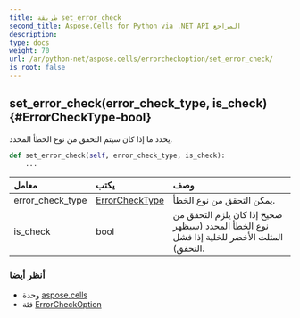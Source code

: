 ```yaml
---
title: طريقة set_error_check
second_title: Aspose.Cells for Python via .NET API المراجع
description:
type: docs
weight: 70
url: /ar/python-net/aspose.cells/errorcheckoption/set_error_check/
is_root: false
---
```

##  set_error_check(error_check_type, is_check) {#ErrorCheckType-bool}
يحدد ما إذا كان سيتم التحقق من نوع الخطأ المحدد.



```python
def set_error_check(self, error_check_type, is_check):
    ...
```


| معامل| يكتب| وصف|
| :- | :- | :- |
| error_check_type | [ErrorCheckType](/cells/ar/python-net/aspose.cells/errorchecktype) | يمكن التحقق من نوع الخطأ.|
| is_check | bool | صحيح إذا كان يلزم التحقق من نوع الخطأ المحدد (سيظهر المثلث الأخضر للخلية إذا فشل التحقق).|



###  أنظر أيضا
* وحدة [aspose.cells](../../)
* فئة [ErrorCheckOption](/cells/ar/python-net/aspose.cells/errorcheckoption)
